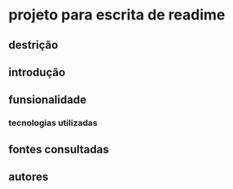  # projeto para escrita de readime


 ## destrição

 ## introdução 

 ## funsionalidade

 ### tecnologias utilizadas

 ## fontes consultadas

 ## autores